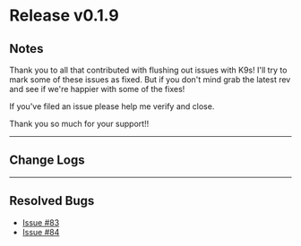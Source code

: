 # Release v0.1.9

## Notes

Thank you to all that contributed with flushing out issues with K9s! I'll try
to mark some of these issues as fixed. But if you don't mind grab the latest
rev and see if we're happier with some of the fixes!

If you've filed an issue please help me verify and close.

Thank you so much for your support!!

---

## Change Logs

---

## Resolved Bugs

* [Issue #83](https://github.com/kswapd/k10s/issues/83)
* [Issue #84](https://github.com/kswapd/k10s/issues/84)
